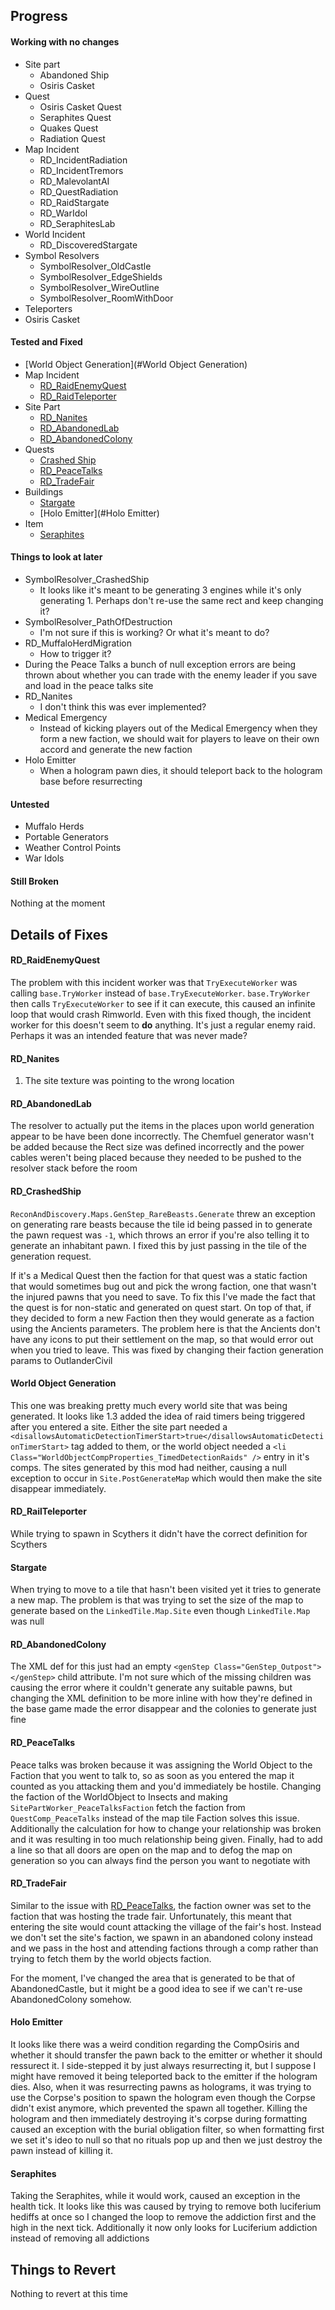 ﻿## Progress

#### Working with no changes

 * Site part
   * Abandoned Ship
   * Osiris Casket
 * Quest
   * Osiris Casket Quest
   * Seraphites Quest
   * Quakes Quest
   * Radiation Quest
 * Map Incident
   * RD_IncidentRadiation
   * RD_IncidentTremors
   * RD_MalevolantAI
   * RD_QuestRadiation
   * RD_RaidStargate
   * RD_WarIdol
   * RD_SeraphitesLab
 * World Incident
   * RD_DiscoveredStargate
 * Symbol Resolvers
   * SymbolResolver_OldCastle
   * SymbolResolver_EdgeShields
   * SymbolResolver_WireOutline
   * SymbolResolver_RoomWithDoor
 * Teleporters
 * Osiris Casket

#### Tested and Fixed

 * [World Object Generation](#World Object Generation)
 * Map Incident
   * [RD_RaidEnemyQuest](#RD_RaidEnemyQuest)
   * [RD_RaidTeleporter](#RD_RaidTeleporter)
 * Site Part
   * [RD_Nanites](#RD_Nanites)
   * [RD_AbandonedLab](#RD_AbandonedLab)
   * [RD_AbandonedColony](#RD_AbandonedColony)
 * Quests
   * [Crashed Ship](#RD_CrashedShip)
   * [RD_PeaceTalks](#RD_PeaceTalks)
   * [RD_TradeFair](#RD_TradeFair)
 * Buildings
   * [Stargate](#Stargate)
   * [Holo Emitter](#Holo Emitter)
 * Item
   * [Seraphites](#Seraphites)

#### Things to look at later
 * SymbolResolver_CrashedShip
    * It looks like it's meant to be generating 3 engines while it's only generating 1. Perhaps don't re-use the same rect and keep changing it?
 * SymbolResolver_PathOfDestruction
    * I'm not sure if this is working? Or what it's meant to do?
 * RD_MuffaloHerdMigration
    * How to trigger it?
 * During the Peace Talks a bunch of null exception errors are being thrown about whether you can trade with the enemy leader if you save and load in the peace talks site
 * RD_Nanites
   * I don't think this was ever implemented?
 * Medical Emergency
   * Instead of kicking players out of the Medical Emergency when they form a new faction, we should wait for players to leave on their own accord and generate the new faction
 * Holo Emitter
   * When a hologram pawn dies, it should teleport back to the hologram base before resurrecting
   
#### Untested
 * Muffalo Herds
 * Portable Generators
 * Weather Control Points
 * War Idols

#### Still Broken
Nothing at the moment
   
## Details of Fixes

#### RD_RaidEnemyQuest

The problem with this incident worker was that `TryExecuteWorker` was calling `base.TryWorker` instead of `base.TryExecuteWorker`. 
`base.TryWorker` then calls `TryExecuteWorker` to see if it can execute, this caused an infinite loop that would crash Rimworld.
Even with this fixed though, the incident worker for this doesn't seem to **do** anything. It's just a regular enemy raid.
Perhaps it was an intended feature that was never made?

#### RD_Nanites

 1. The site texture was pointing to the wrong location

#### RD_AbandonedLab

The resolver to actually put the items in the places upon world generation appear to be have been done incorrectly. The Chemfuel
generator wasn't be added because the Rect size was defined incorrectly and the power cables weren't being placed because they needed to be
pushed to the resolver stack before the room

#### RD_CrashedShip
`ReconAndDiscovery.Maps.GenStep_RareBeasts.Generate` threw an exception on generating rare beasts because the tile id being passed in
to generate the pawn request was `-1`, which throws an error if you're also telling it to generate an inhabitant pawn. I fixed this 
by just passing in the tile of the generation request.

If it's a Medical Quest then the faction for that quest was a static faction that would sometimes bug out and pick the wrong faction, one that
wasn't the injured pawns that you need to save. To fix this I've made the fact that the quest is for non-static and generated on quest start.
On top of that, if they decided to form a new Faction then they would generate as a faction using the Ancients parameters. The problem here is
that the Ancients don't have any icons to put their settlement on the map, so that would error out when you tried to leave. This was fixed by
changing their faction generation params to OutlanderCivil

#### World Object Generation
This one was breaking pretty much every world site that was being generated. It looks like 1.3 added the idea of raid timers being
triggered after you entered a site. Either the site part needed a `<disallowsAutomaticDetectionTimerStart>true</disallowsAutomaticDetectionTimerStart>`
tag added to them, or the world object needed a `<li Class="WorldObjectCompProperties_TimedDetectionRaids" />` entry in it's comps.
The sites generated by this mod had neither, causing a null exception to occur in `Site.PostGenerateMap` which would then make the site
disappear immediately.

#### RD_RailTeleporter
While trying to spawn in Scythers it didn't have the correct definition for Scythers

#### Stargate
When trying to move to a tile that hasn't been visited yet it tries to generate a new map. The problem is that was trying to set the size
of the map to generate based on the `LinkedTile.Map.Site` even though `LinkedTile.Map` was null

#### RD_AbandonedColony
The XML def for this just had an empty `<genStep Class="GenStep_Outpost"></genStep>` child attribute. I'm not sure which of the missing children
was causing the error where it couldn't generate any suitable pawns, but changing the XML definition to be more inline with how they're defined
in the base game made the error disappear and the colonies to generate just fine

#### RD_PeaceTalks
Peace talks was broken because it was assigning the World Object to the Faction that you went to talk to, so as soon as you entered the map
it counted as you attacking them and you'd immediately be hostile. Changing the faction of the WorldObject to Insects and making
`SitePartWorker_PeaceTalksFaction` fetch the faction from `QuestComp_PeaceTalks` instead of the map tile Faction solves this issue. Additionally
the calculation for how to change your relationship was broken and it was resulting in too much relationship being given. Finally, had to add a line
so that all doors are open on the map and to defog the map on generation so you can always find the person you want to negotiate with

#### RD_TradeFair
Similar to the issue with [RD_PeaceTalks](#rd_peacetalks), the faction owner was set to the faction that was hosting the trade fair. Unfortunately, this
meant that entering the site would count attacking the village of the fair's host. Instead we don't set the site's faction, we spawn in an abandoned colony
instead and we pass in the host and attending factions through a comp rather than trying to fetch them by the world objects faction.

For the moment, I've changed the area that is generated to be that of AbandonedCastle, but it might be a good idea to see if we can't re-use AbandonedColony
somehow.

#### Holo Emitter
It looks like there was a weird condition regarding the CompOsiris and whether it should transfer the pawn back to the emitter or whether it should ressurect it.
I side-stepped it by just always resurrecting it, but I suppose I might have removed it being teleported back to the emitter if the hologram dies. Also, when it was
resurrecting pawns as holograms, it was trying to use the Corpse's position to spawn the hologram even though the Corpse didn't exist anymore, which prevented the spawn
all together. Killing the hologram and then immediately destroying it's corpse during formatting caused an exception with the burial obligation filter, so when
formatting first we set it's ideo to null so that no rituals pop up and then we just destroy the pawn instead of killing it.

#### Seraphites
Taking the Seraphites, while it would work, caused an exception in the health tick. It looks like this was caused by trying to remove both luciferium hediffs at once
so I changed the loop to remove the addiction first and the high in the next tick. Additionally it now only looks for Luciferium addiction instead of removing all
addictions

## Things to Revert
Nothing to revert at this time